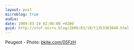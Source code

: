 ```yaml
---
layout: post
microblog: true
audio: 
date: 2009-03-19 02:00:00 +0200
guid: http://xtof.micro.blog/2009/03/19/t1353303040.html
---
```

Peugeot  - Photo: [bkite.com/05FzH](http://bkite.com/05FzH)
